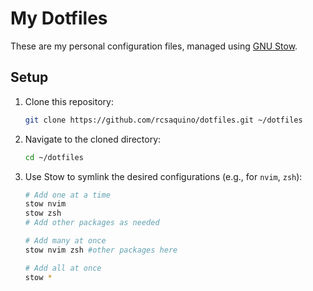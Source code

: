 # My Dotfiles

These are my personal configuration files, managed using [GNU Stow](https://www.gnu.org/software/stow/).

## Setup

1.  Clone this repository:
    ```bash
    git clone https://github.com/rcsaquino/dotfiles.git ~/dotfiles
    ```
2.  Navigate to the cloned directory:
    ```bash
    cd ~/dotfiles
    ```
3.  Use Stow to symlink the desired configurations (e.g., for `nvim`, `zsh`):
    ```bash
    # Add one at a time
    stow nvim
    stow zsh
    # Add other packages as needed
    ```
    ```bash
    # Add many at once
    stow nvim zsh #other packages here
    ```
    ```bash
    # Add all at once
    stow *
    ```
